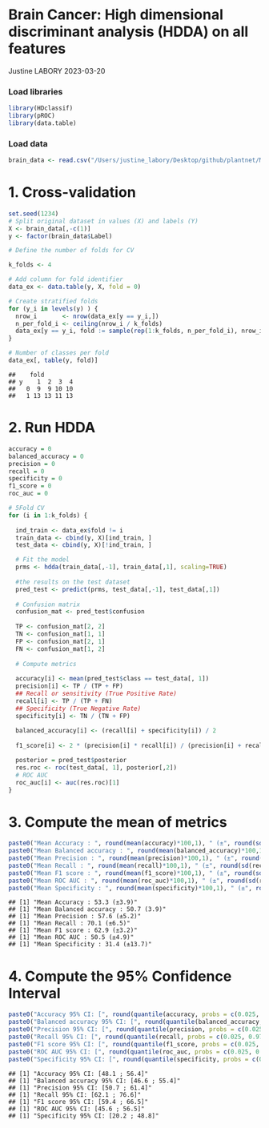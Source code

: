 Brain Cancer: High dimensional discriminant analysis (HDDA) on all
features
================
Justine LABORY
2023-03-20

### Load libraries

``` r
library(HDclassif)
library(pROC)
library(data.table)
```

### Load data

``` r
brain_data <- read.csv("/Users/justine_labory/Desktop/github/plantnet/Metabolomic_project/brain_project/data/BRAIN.ALL.FEAT.csv")
```

# 1. Cross-validation

``` r
set.seed(1234)
# Split original dataset in values (X) and labels (Y)
X <- brain_data[,-c(1)]
y <- factor(brain_data$Label)

# Define the number of folds for CV

k_folds <- 4       

# Add column for fold identifier
data_ex <- data.table(y, X, fold = 0)                              

# Create stratified folds
for (y_i in levels(y) ) {                                          
  nrow_i       <- nrow(data_ex[y == y_i,])
  n_per_fold_i <- ceiling(nrow_i / k_folds)
  data_ex[y == y_i, fold := sample(rep(1:k_folds, n_per_fold_i), nrow_i, replace = FALSE)]
}

# Number of classes per fold
data_ex[, table(y, fold)] 
```

    ##    fold
    ## y    1  2  3  4
    ##   0  9  9 10 10
    ##   1 13 13 11 13

# 2. Run HDDA

``` r
accuracy = 0
balanced_accuracy = 0
precision = 0
recall = 0
specificity = 0
f1_score = 0
roc_auc = 0

# 5Fold CV
for (i in 1:k_folds) {
  
  ind_train <- data_ex$fold != i
  train_data <- cbind(y, X)[ind_train, ]
  test_data <- cbind(y, X)[!ind_train, ]

  # Fit the model
  prms <- hdda(train_data[,-1], train_data[,1], scaling=TRUE)
  
  #the results on the test dataset
  pred_test <- predict(prms, test_data[,-1], test_data[,1])
  
  # Confusion matrix
  confusion_mat <- pred_test$confusion
  
  TP <- confusion_mat[2, 2]
  TN <- confusion_mat[1, 1]
  FP <- confusion_mat[2, 1]
  FN <- confusion_mat[1, 2]
  
  # Compute metrics
  
  accuracy[i] <- mean(pred_test$class == test_data[, 1])
  precision[i] <- TP / (TP + FP)
  ## Recall or sensitivity (True Positive Rate)
  recall[i] <- TP / (TP + FN)
  ## Specificity (True Negative Rate)
  specificity[i] <- TN / (TN + FP)
  
  balanced_accuracy[i] <- (recall[i] + specificity[i]) / 2
  
  f1_score[i] <- 2 * (precision[i] * recall[i]) / (precision[i] + recall[i])

  posterior = pred_test$posterior
  res.roc <- roc(test_data[, 1], posterior[,2])
  # ROC AUC
  roc_auc[i] <- auc(res.roc)[1]
}
```

# 3. Compute the mean of metrics

``` r
paste0("Mean Accuracy : ", round(mean(accuracy)*100,1), " (±", round(sd(accuracy)*100,1),")")
paste0("Mean Balanced accuracy : ", round(mean(balanced_accuracy)*100,1), " (", round(sd(balanced_accuracy)*100,1),")")
paste0("Mean Precision : ", round(mean(precision)*100,1), " (±", round(sd(precision)*100,1),")")
paste0("Mean Recall : ", round(mean(recall)*100,1), " (±", round(sd(recall)*100,1),")")
paste0("Mean F1 score : ", round(mean(f1_score)*100,1), " (±", round(sd(f1_score)*100,1),")")
paste0("Mean ROC AUC : ", round(mean(roc_auc)*100,1), " (±", round(sd(roc_auc)*100,1),")")
paste0("Mean Specificity : ", round(mean(specificity)*100,1), " (±", round(sd(specificity)*100,1),")")
```

    ## [1] "Mean Accuracy : 53.3 (±3.9)"
    ## [1] "Mean Balanced accuracy : 50.7 (3.9)"
    ## [1] "Mean Precision : 57.6 (±5.2)"
    ## [1] "Mean Recall : 70.1 (±6.5)"
    ## [1] "Mean F1 score : 62.9 (±3.2)"
    ## [1] "Mean ROC AUC : 50.5 (±4.9)"
    ## [1] "Mean Specificity : 31.4 (±13.7)"

# 4. Compute the 95% Confidence Interval

``` r
paste0("Accuracy 95% CI: [", round(quantile(accuracy, probs = c(0.025, 0.975))[1]*100, 1), " ; ", round(quantile(accuracy, probs = c(0.025, 0.975))[2]*100, 1),"]")
paste0("Balanced accuracy 95% CI: [", round(quantile(balanced_accuracy, probs = c(0.025, 0.975))[1]*100, 1), " ; ", round(quantile(balanced_accuracy, probs = c(0.025, 0.975))[2]*100, 1),"]")
paste0("Precision 95% CI: [", round(quantile(precision, probs = c(0.025, 0.975))[1]*100, 1), " ; ",round(quantile(precision, probs = c(0.025, 0.975))[2]*100, 1),"]")
paste0("Recall 95% CI: [", round(quantile(recall, probs = c(0.025, 0.975))[1]*100, 1), " ; ", round(quantile(recall, probs = c(0.025, 0.975))[2]*100, 1),"]")
paste0("F1 score 95% CI: [", round(quantile(f1_score, probs = c(0.025, 0.975))[1]*100, 1), " ; ", round(quantile(f1_score, probs = c(0.025, 0.975))[2]*100, 1),"]")
paste0("ROC AUC 95% CI: [", round(quantile(roc_auc, probs = c(0.025, 0.975))[1]*100, 1), " ; ", round(quantile(roc_auc, probs = c(0.025, 0.975))[2]*100, 1),"]")
paste0("Specificity 95% CI: [", round(quantile(specificity, probs = c(0.025, 0.975))[1]*100, 1), " ; ", round(quantile(specificity, probs = c(0.025, 0.975))[2]*100, 1),"]")
```

    ## [1] "Accuracy 95% CI: [48.1 ; 56.4]"
    ## [1] "Balanced accuracy 95% CI: [46.6 ; 55.4]"
    ## [1] "Precision 95% CI: [50.7 ; 61.4]"
    ## [1] "Recall 95% CI: [62.1 ; 76.6]"
    ## [1] "F1 score 95% CI: [59.4 ; 66.5]"
    ## [1] "ROC AUC 95% CI: [45.6 ; 56.5]"
    ## [1] "Specificity 95% CI: [20.2 ; 48.8]"
